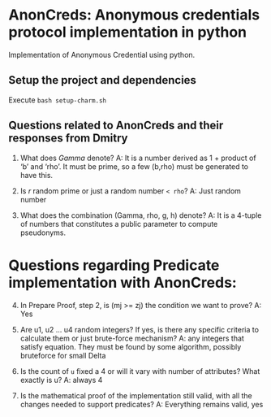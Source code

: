 # AnonCreds: Anonymous credentials protocol implementation in python

Implementation of Anonymous Credential using python.

## Setup the project and dependencies
Execute `bash setup-charm.sh`

## Questions related to AnonCreds and their responses from Dmitry

1. What does *Gamma* denote? 
A: It is a number derived as 1 + product of ‘b’ and ‘rho’. It must be prime, so a few (b,rho) must be generated to have this.

2. Is *r* random prime or just a random number `< rho`?
A: Just random number

3. What does the combination (Gamma, rho, g, h) denote?
A: It is a 4-tuple of numbers that constitutes a public parameter to compute pseudonyms.

# Questions regarding Predicate implementation with AnonCreds:
4. In Prepare Proof, step 2, is (mj >= zj) the condition we want to prove? 
A: Yes

5. Are u1, u2 ... u4 random integers? If yes, is there any specific criteria to calculate them or just brute-force mechanism?
A: any integers that satisfy equation. They must be found by some algorithm, possibly bruteforce for small Delta

6. Is the count of `u` fixed a 4 or will it vary with number of attributes? What exactly is u?
A: always 4

7. Is the mathematical proof of the implementation still valid, with all the changes needed to support predicates?
A: Everything remains valid, yes
